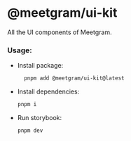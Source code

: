 # @meetgram/ui-kit

All the UI components of Meetgram.

### Usage:

- Install package:

  ```bash
    pnpm add @meetgram/ui-kit@latest
  ```

- Install dependencies:

  ```bash
  pnpm i
  ```

- Run storybook:
  ```bash
  pnpm dev
  ```
